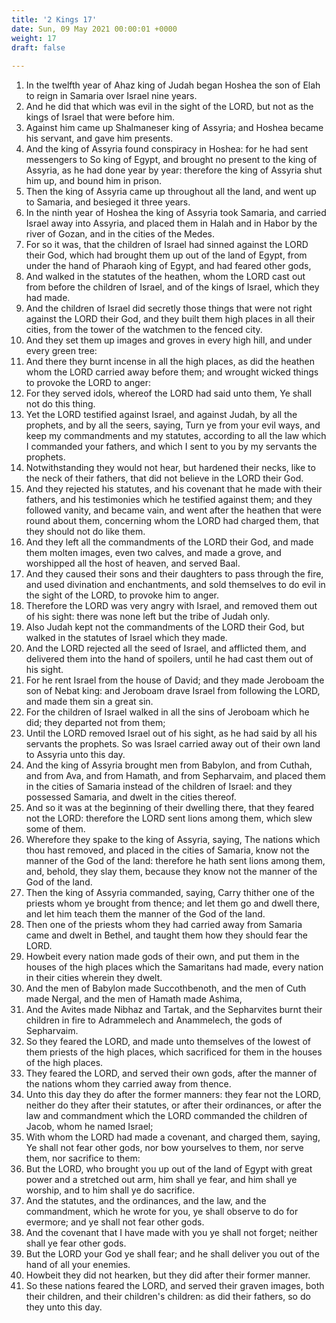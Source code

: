 ```yaml
---
title: '2 Kings 17'
date: Sun, 09 May 2021 00:00:01 +0000
weight: 17
draft: false
  
---
```


1. In the twelfth year of Ahaz king of Judah began Hoshea the son of Elah to reign in Samaria over Israel nine years.
2. And he did that which was evil in the sight of the LORD, but not as the kings of Israel that were before him.
3. Against him came up Shalmaneser king of Assyria; and Hoshea became his servant, and gave him presents.
4. And the king of Assyria found conspiracy in Hoshea: for he had sent messengers to So king of Egypt, and brought no present to the king of Assyria, as he had done year by year: therefore the king of Assyria shut him up, and bound him in prison.
5. Then the king of Assyria came up throughout all the land, and went up to Samaria, and besieged it three years.
6. In the ninth year of Hoshea the king of Assyria took Samaria, and carried Israel away into Assyria, and placed them in Halah and in Habor by the river of Gozan, and in the cities of the Medes.
7. For so it was, that the children of Israel had sinned against the LORD their God, which had brought them up out of the land of Egypt, from under the hand of Pharaoh king of Egypt, and had feared other gods,
8. And walked in the statutes of the heathen, whom the LORD cast out from before the children of Israel, and of the kings of Israel, which they had made.
9. And the children of Israel did secretly those things that were not right against the LORD their God, and they built them high places in all their cities, from the tower of the watchmen to the fenced city.
10. And they set them up images and groves in every high hill, and under every green tree:
11. And there they burnt incense in all the high places, as did the heathen whom the LORD carried away before them; and wrought wicked things to provoke the LORD to anger:
12. For they served idols, whereof the LORD had said unto them, Ye shall not do this thing.
13. Yet the LORD testified against Israel, and against Judah, by all the prophets, and by all the seers, saying, Turn ye from your evil ways, and keep my commandments and my statutes, according to all the law which I commanded your fathers, and which I sent to you by my servants the prophets.
14. Notwithstanding they would not hear, but hardened their necks, like to the neck of their fathers, that did not believe in the LORD their God.
15. And they rejected his statutes, and his covenant that he made with their fathers, and his testimonies which he testified against them; and they followed vanity, and became vain, and went after the heathen that were round about them, concerning whom the LORD had charged them, that they should not do like them.
16. And they left all the commandments of the LORD their God, and made them molten images, even two calves, and made a grove, and worshipped all the host of heaven, and served Baal.
17. And they caused their sons and their daughters to pass through the fire, and used divination and enchantments, and sold themselves to do evil in the sight of the LORD, to provoke him to anger.
18. Therefore the LORD was very angry with Israel, and removed them out of his sight: there was none left but the tribe of Judah only.
19. Also Judah kept not the commandments of the LORD their God, but walked in the statutes of Israel which they made.
20. And the LORD rejected all the seed of Israel, and afflicted them, and delivered them into the hand of spoilers, until he had cast them out of his sight.
21. For he rent Israel from the house of David; and they made Jeroboam the son of Nebat king: and Jeroboam drave Israel from following the LORD, and made them sin a great sin.
22. For the children of Israel walked in all the sins of Jeroboam which he did; they departed not from them;
23. Until the LORD removed Israel out of his sight, as he had said by all his servants the prophets. So was Israel carried away out of their own land to Assyria unto this day.
24. And the king of Assyria brought men from Babylon, and from Cuthah, and from Ava, and from Hamath, and from Sepharvaim, and placed them in the cities of Samaria instead of the children of Israel: and they possessed Samaria, and dwelt in the cities thereof.
25. And so it was at the beginning of their dwelling there, that they feared not the LORD: therefore the LORD sent lions among them, which slew some of them.
26. Wherefore they spake to the king of Assyria, saying, The nations which thou hast removed, and placed in the cities of Samaria, know not the manner of the God of the land: therefore he hath sent lions among them, and, behold, they slay them, because they know not the manner of the God of the land.
27. Then the king of Assyria commanded, saying, Carry thither one of the priests whom ye brought from thence; and let them go and dwell there, and let him teach them the manner of the God of the land.
28. Then one of the priests whom they had carried away from Samaria came and dwelt in Bethel, and taught them how they should fear the LORD.
29. Howbeit every nation made gods of their own, and put them in the houses of the high places which the Samaritans had made, every nation in their cities wherein they dwelt.
30. And the men of Babylon made Succothbenoth, and the men of Cuth made Nergal, and the men of Hamath made Ashima,
31. And the Avites made Nibhaz and Tartak, and the Sepharvites burnt their children in fire to Adrammelech and Anammelech, the gods of Sepharvaim.
32. So they feared the LORD, and made unto themselves of the lowest of them priests of the high places, which sacrificed for them in the houses of the high places.
33. They feared the LORD, and served their own gods, after the manner of the nations whom they carried away from thence.
34. Unto this day they do after the former manners: they fear not the LORD, neither do they after their statutes, or after their ordinances, or after the law and commandment which the LORD commanded the children of Jacob, whom he named Israel;
35. With whom the LORD had made a covenant, and charged them, saying, Ye shall not fear other gods, nor bow yourselves to them, nor serve them, nor sacrifice to them:
36. But the LORD, who brought you up out of the land of Egypt with great power and a stretched out arm, him shall ye fear, and him shall ye worship, and to him shall ye do sacrifice.
37. And the statutes, and the ordinances, and the law, and the commandment, which he wrote for you, ye shall observe to do for evermore; and ye shall not fear other gods.
38. And the covenant that I have made with you ye shall not forget; neither shall ye fear other gods.
39. But the LORD your God ye shall fear; and he shall deliver you out of the hand of all your enemies.
40. Howbeit they did not hearken, but they did after their former manner.
41. So these nations feared the LORD, and served their graven images, both their children, and their children's children: as did their fathers, so do they unto this day.

